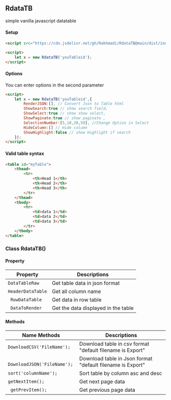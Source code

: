 ## RdataTB
simple vanilla javascript datatable 
#### Setup

```html
<script src="https://cdn.jsdelivr.net/gh/Rakhmadi/RdataTB@main/dist/index.js"></script>

<script>
    let x = new RdataTB('youTableid');
</script>
```
#### Options 
You can enter options in the second parameter
```html
<script>
    let x = new RdataTB('youTableid',{
		RenderJSON:[], // Convert Json to Table html 
		ShowSearch:true // show search field,
		ShowSelect:true // show show select,
		ShowPaginate:true // show paginate ,
		SelectionNumber:[5,10,20,50], //Change Option in Select
		HideColumn:[] // Hide column
		ShowHighlight:false // show Highlight if search
	});
</script>
```
#### Valid table syntax

```html
<table id="myTable">
	<thead>
		<tr>
			<th>Head 1</th>
			<th>Head 2</th>
			<th>Head 3</th>
		</tr>
	</thead>
	<tbody>
		<tr>
			<td>data 1</td>
			<td>data 2</td>
			<td>data 3</td>
		</tr>
	</tbody>
</table>
```
### Class RdataTB()
#### Property
| Property | Descriptions |
|--|--|
| ```DataTableRaw``` | Get table data in json format |
|``` HeaderDataTable ```|Get all column name|
|``` RowDataTable```|Get data in row table|
|``` DataToRender```|Get the data displayed in the table|

#### Methods 
|Name Methods  | Descriptions|
|--|--|
| ``` DownloadCSV('FileName'); ``` | Download table in csv format "default filename is Export" |
|``` DownloadJSON('FileName');```|Download table in Json format "default filename is Export"|
|``` sort('columnName'); ```|Sort table by column asc and desc|
|```getNextItem();```|Get next page data|
|``` getPrevItem();```|Get previous page data|

